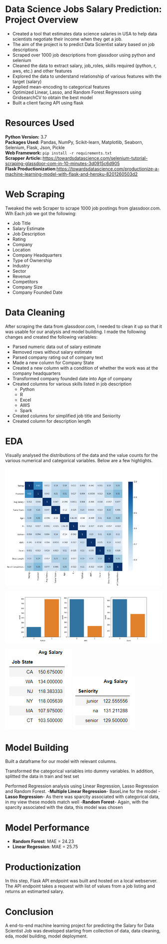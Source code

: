 # Data Science Jobs Salary Prediction: Project Overview
- Created a tool that estimates data science salaries in USA to help data scientists negotiate their income when they get a job.
- The aim of the project is to predict Data Scientist salary based on job descriptions
- Scraped over 1000 job descriptions from glassdoor using python and selenium
- Cleaned the data to extract salary, job_roles, skills required (python, r, aws, etc.) and other features
- Explored the data to understand relationship of various features with the target (salary)
- Applied mean-encoding to categorical features
- Optimized Linear, Lasso, and Random Forest Regressors using GridsearchCV to obtain the best model
- Built a client facing API using flask

# Resources Used
**Python Version:** 3.7 </br>
**Packages Used:** Pandas, NumPy, Scikit-learn, Matplotlib, Seaborn, Selenium, Flask, Json, Pickle  </br>
**Web Framework:** `pip install -r requirements.txt` </br>
**Scrapper Article:**:https://towardsdatascience.com/selenium-tutorial-scraping-glassdoor-com-in-10-minutes-3d0915c6d905 </br>
**Flask Productionization**:<https://towardsdatascience.com/productionize-a-machine-learning-model-with-flask-and-heroku-8201260503d2>

# Web Scraping
Tweaked the web Scraper to scrape 1000 job postings from glassdoor.com. WIh Each job we got the following:
- Job Title
- Salary Estimate
- Job Description
- Rating
- Company
- Location
- Company Headquarters
- Type of Ownership
- Industry
- Sector
- Revenue
- Competitors
- Company Size
- Company Founded Date

# Data Cleaning
After scraping the data from glassdoor.com, I needed to clean it up so that it was usable for our analysis and model building. I made the following changes and created the following variables:
- Parsed numeric data out of salary estimate
- Removed rows without salary estimate
- Parsed company rating out of company text
- Made a new column for Company State
- Created a new column with a condition of whether the work was at the company headquarters
- Transformed company founded date into Age of company
- Created columns for various skills listed in job description
  * Python
  * R
  * Excel
  * AWS
  * Spark
- Created columns for simplified job title and Seniority
- Created column for description length

# EDA
Visually analysed the distributions of the data and the value counts for the various numerical and categorical variables. Below are a few highlights.

![Heat Map](HeatMap.png "HeatMap")

![Skills](skills.png "Skills Count")

![Statewise Average Salary](statewise.PNG "Statewise Salary") ![Seniority wise Average Salary](Seniority.PNG "Seniority wise salary")

# Model Building
Built a dataframe for our model with relevant columns.

Transformed the categorical variables into dummy variables. In addition, splitted the data in train and test set

Performed Regression analysis using Linear Regression, Lasso Regression and Random Forest.
  -**Multiple Linear Regression**- BaseLine for the model
  -**Lasso Regression**- As there was sparcity associated with categorical data, in my view these models match well
  -**Random Forest**- Again, with the sparcity associated with the data, this model was chosen
  
 # Model Performance
 - **Random Forest**: MAE = 24.23
 - **Linear Regession**: MAE = 25.75
 
 # Productionization
 In this step, Flask API endpoint was built and hosted on a local webserver. The API endpoint takes a request with list of values from a job listing and returns an estimarted salary.
 
 # Conclusion
 A end-to-end machine learning project for predicting the Salary for Data Scientist Job was developed starting from collection of data, data cleaning, eda, model building, model deployment.


 



